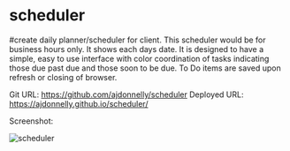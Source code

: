 # scheduler
#create daily planner/scheduler for client. This scheduler would be for business hours only. It shows each days date. It is designed to have a simple, easy to use interface with color coordination of tasks indicating those due past due and those soon to be due. To Do items are saved upon refresh or closing of browser. 

Git URL: https://github.com/ajdonnelly/scheduler
Deployed URL: https://ajdonnelly.github.io/scheduler/

Screenshot: 

![scheduler](https://user-images.githubusercontent.com/65695895/86704991-04f30580-bfdb-11ea-8f1a-408aa57e478d.JPG)
